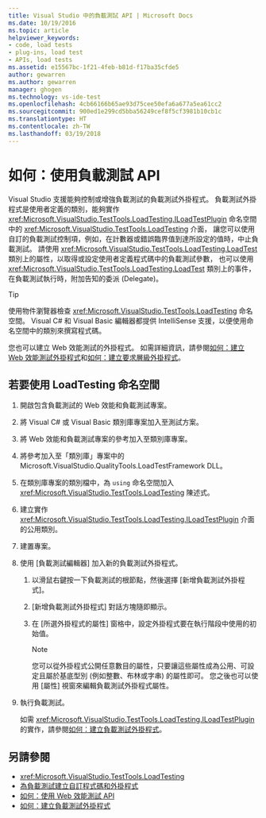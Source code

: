 ```yaml
---
title: Visual Studio 中的負載測試 API | Microsoft Docs
ms.date: 10/19/2016
ms.topic: article
helpviewer_keywords:
- code, load tests
- plug-ins, load test
- APIs, load tests
ms.assetid: e15567bc-1f21-4feb-b81d-f17ba35cfde5
author: gewarren
ms.author: gewarren
manager: ghogen
ms.technology: vs-ide-test
ms.openlocfilehash: 4cb66166b65ae93d75cee50efa6a677a5ea61cc2
ms.sourcegitcommit: 900ed1e299cd5bba56249cef8f5cf3981b10cb1c
ms.translationtype: HT
ms.contentlocale: zh-TW
ms.lasthandoff: 03/19/2018
---
```

# <a name="how-to-use-the-load-test-api"></a>如何：使用負載測試 API

Visual Studio 支援能夠控制或增強負載測試的負載測試外掛程式。 負載測試外掛程式是使用者定義的類別，能夠實作 <xref:Microsoft.VisualStudio.TestTools.LoadTesting.ILoadTestPlugin> 命名空間中的 <xref:Microsoft.VisualStudio.TestTools.LoadTesting> 介面， 讓您可以使用自訂的負載測試控制項，例如，在計數器或錯誤臨界值到達所設定的值時，中止負載測試。 請使用 <xref:Microsoft.VisualStudio.TestTools.LoadTesting.LoadTest> 類別上的屬性，以取得或設定使用者定義程式碼中的負載測試參數， 也可以使用 <xref:Microsoft.VisualStudio.TestTools.LoadTesting.LoadTest> 類別上的事件，在負載測試執行時，附加告知的委派 (Delegate)。

> [!TIP]
> 使用物件瀏覽器檢查 <xref:Microsoft.VisualStudio.TestTools.LoadTesting> 命名空間。 Visual C# 和 Visual Basic 編輯器都提供 IntelliSense 支援，以便使用命名空間中的類別來撰寫程式碼。

您也可以建立 Web 效能測試的外掛程式。 如需詳細資訊，請參閱[如何：建立 Web 效能測試外掛程式](../test/how-to-create-a-web-performance-test-plug-in.md)和[如何：建立要求層級外掛程式](../test/how-to-create-a-request-level-plug-in.md)。

## <a name="to-use-the-loadtesting-namespace"></a>若要使用 LoadTesting 命名空間

1.  開啟包含負載測試的 Web 效能和負載測試專案。

2.  將 Visual C# 或 Visual Basic 類別庫專案加入至測試方案。

3.  將 Web 效能和負載測試專案的參考加入至類別庫專案。

4.  將參考加入至「類別庫」專案中的 Microsoft.VisualStudio.QualityTools.LoadTestFramework DLL。

5.  在類別庫專案的類別檔中，為 `using` 命名空間加入 <xref:Microsoft.VisualStudio.TestTools.LoadTesting> 陳述式。

6.  建立實作 <xref:Microsoft.VisualStudio.TestTools.LoadTesting.ILoadTestPlugin> 介面的公用類別。

7.  建置專案。

8.  使用 [負載測試編輯器] 加入新的負載測試外掛程式。

    1.  以滑鼠右鍵按一下負載測試的根節點，然後選擇 [新增負載測試外掛程式]。

    2.  [新增負載測試外掛程式] 對話方塊隨即顯示。

    3.  在 [所選外掛程式的屬性] 窗格中，設定外掛程式要在執行階段中使用的初始值。

        > [!NOTE]
        > 您可以從外掛程式公開任意數目的屬性，只要讓這些屬性成為公用、可設定且屬於基底型別 (例如整數、布林或字串) 的屬性即可。 您之後也可以使用 [屬性] 視窗來編輯負載測試外掛程式屬性。

9. 執行負載測試。

     如需 <xref:Microsoft.VisualStudio.TestTools.LoadTesting.ILoadTestPlugin> 的實作，請參閱[如何：建立負載測試外掛程式](../test/how-to-create-a-load-test-plug-in.md)。

## <a name="see-also"></a>另請參閱

- <xref:Microsoft.VisualStudio.TestTools.LoadTesting>
- [為負載測試建立自訂程式碼和外掛程式](../test/create-custom-code-and-plug-ins-for-load-tests.md)
- [如何：使用 Web 效能測試 API](../test/how-to-use-the-web-performance-test-api.md)
- [如何：建立負載測試外掛程式](../test/how-to-create-a-load-test-plug-in.md)